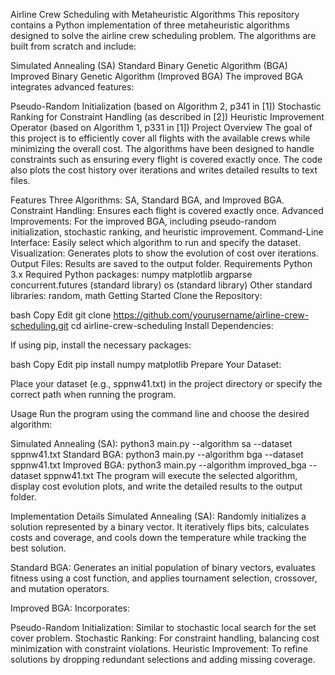 Airline Crew Scheduling with Metaheuristic Algorithms
This repository contains a Python implementation of three metaheuristic algorithms designed to solve the airline crew scheduling problem. The algorithms are built from scratch and include:

Simulated Annealing (SA)
Standard Binary Genetic Algorithm (BGA)
Improved Binary Genetic Algorithm (Improved BGA)
The improved BGA integrates advanced features:

Pseudo-Random Initialization (based on Algorithm 2, p341 in [1])
Stochastic Ranking for Constraint Handling (as described in [2])
Heuristic Improvement Operator (based on Algorithm 1, p331 in [1])
Project Overview
The goal of this project is to efficiently cover all flights with the available crews while minimizing the overall cost. The algorithms have been designed to handle constraints such as ensuring every flight is covered exactly once. The code also plots the cost history over iterations and writes detailed results to text files.

Features
Three Algorithms: SA, Standard BGA, and Improved BGA.
Constraint Handling: Ensures each flight is covered exactly once.
Advanced Improvements: For the improved BGA, including pseudo-random initialization, stochastic ranking, and heuristic improvement.
Command-Line Interface: Easily select which algorithm to run and specify the dataset.
Visualization: Generates plots to show the evolution of cost over iterations.
Output Files: Results are saved to the output folder.
Requirements
Python 3.x
Required Python packages:
numpy
matplotlib
argparse
concurrent.futures (standard library)
os (standard library)
Other standard libraries: random, math
Getting Started
Clone the Repository:

bash
Copy
Edit
git clone https://github.com/yourusername/airline-crew-scheduling.git
cd airline-crew-scheduling
Install Dependencies:

If using pip, install the necessary packages:

bash
Copy
Edit
pip install numpy matplotlib
Prepare Your Dataset:

Place your dataset (e.g., sppnw41.txt) in the project directory or specify the correct path when running the program.

Usage
Run the program using the command line and choose the desired algorithm:

Simulated Annealing (SA):
python3 main.py --algorithm sa --dataset sppnw41.txt
Standard BGA:
python3 main.py --algorithm bga --dataset sppnw41.txt
Improved BGA:
python3 main.py --algorithm improved_bga --dataset sppnw41.txt
The program will execute the selected algorithm, display cost evolution plots, and write the detailed results to the output folder.

Implementation Details
Simulated Annealing (SA):
Randomly initializes a solution represented by a binary vector. It iteratively flips bits, calculates costs and coverage, and cools down the temperature while tracking the best solution.

Standard BGA:
Generates an initial population of binary vectors, evaluates fitness using a cost function, and applies tournament selection, crossover, and mutation operators.

Improved BGA:
Incorporates:

Pseudo-Random Initialization: Similar to stochastic local search for the set cover problem.
Stochastic Ranking: For constraint handling, balancing cost minimization with constraint violations.
Heuristic Improvement: To refine solutions by dropping redundant selections and adding missing coverage.
